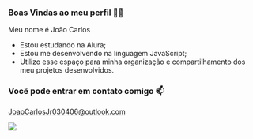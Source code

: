 ### Boas Vindas ao meu perfil 💙💙

Meu nome é João Carlos
- Estou estudando na Alura;
- Estou me desenvolvendo na linguagem JavaScript;
- Utilizo esse espaço para minha organização e compartilhamento dos meu projetos desenvolvidos.

### Você pode entrar em contato comigo 📫

JoaoCarlosJr030406@outlook.com

![](https://media1.tenor.com/m/6w0LdfZ67O0AAAAC/anime-smirk.gif)
